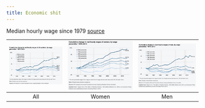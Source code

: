 ```yaml
---
title: Economic shit
---
```


Median hourly wage since 1979 [source](https://www.epi.org/files/pdf/why-americas-workers-need-faster-wage-growth.pdf)

| ![](pessimism.assets/image-20181124172230526.png) | ![](pessimism.assets/image-20181124172726707.png) | ![](pessimism.assets/image-20181124172810338.png) |
| :-----------------------------------------------: | :-----------------------------------------------: | :-----------------------------------------------: |
|                        All                        |                       Women                       |                        Men                        |

